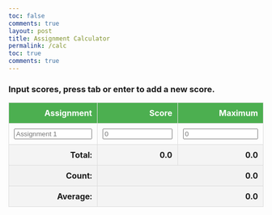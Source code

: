 ```yaml
---
toc: false
comments: true
layout: post
title: Assignment Calculator
permalink: /calc
toc: true
comments: true
---
```

<title>Score Calculator</title>
    <style>
        table {
            width: 100%;
            border-collapse: collapse;
            margin: 10px 0;
        }
        th, td {
            padding: 10px;
            text-align: right;
            border: 1px solid #ddd;
        }
        th {
            background-color: #4CAF50; /* Green background */
            color: white;
        }
        tr:nth-child(even) {
            background-color: #f2f2f2; /* Light gray for even rows */
        }
        tr:hover {
            background-color: #ddd; /* Light gray for row hover */
        }
        input {
            width: 100%;
            box-sizing: border-box;
        }
        .tfoot {
            background-color: #f4f4f4; /* Light gray for footer */
            font-weight: bold;
        }
    </style>
</head>
<body>
    <!-- Help Message -->
    <h3>Input scores, press tab or enter to add a new score.</h3>
    <!-- Table for scores -->
    <table>
        <thead>
            <tr>
                <th>Assignment</th>
                <th>Score</th>
                <th>Maximum</th>
            </tr>
        </thead>
        <tbody id="scores">
            <!-- Initial input row -->
            <tr>
                <td><input type="text" name="assignment" placeholder="Assignment 1" style="width: 100%;"></td>
                <td><input type="number" name="score" onkeydown="calculator(event)" placeholder="0"></td>
                <td><input type="number" name="max" onkeydown="calculator(event)" placeholder="0"></td>
            </tr>
        </tbody>
        <tfoot class="tfoot">
            <tr>
                <td>Total:</td>
                <td id="total">0.0</td>
                <td id="maxTotal">0.0</td>
            </tr>
            <tr>
                <td>Count:</td>
                <td colspan="2" id="count">0.0</td>
            </tr>
            <tr>
                <td>Average:</td>
                <td colspan="2" id="average">0.0</td>
            </tr>
        </tfoot>
    </table>
    <script>
        // Function to calculate totals and averages
        function calculator(event) {
            if (event.key === "Enter" || event.key === "Tab") {
                event.preventDefault();
                var rows = document.querySelectorAll('#scores tr');
                var total = 0, maxTotal = 0, count = 0;
                rows.forEach(row => {
                    var score = parseFloat(row.querySelector('input[name="score"]').value) || 0;
                    var max = parseFloat(row.querySelector('input[name="max"]').value) || 0;
                    if (score && max) {
                        total += score;
                        maxTotal += max;
                        count++;
                    }
                });
                document.getElementById('total').innerText = total.toFixed(2);
                document.getElementById('maxTotal').innerText = maxTotal.toFixed(2);
                document.getElementById('count').innerText = count;
                document.getElementById('average').innerText = count > 0 ? (total / count).toFixed(2) : "0.0";
                if (rows.length === count) {
                    newInputRow(count + 1);
                }
                saveToLocalStorage();
            }
        }
        // Function to create a new input row
        function newInputRow(index) {
            var row = document.createElement('tr');
            var assignmentCell = document.createElement('td');
            var scoreCell = document.createElement('td');
            var maxCell = document.createElement('td');
            assignmentCell.innerHTML = `<input type="text" name="assignment" placeholder="Assignment ${index}" style="width: 100%;">`;
            scoreCell.innerHTML = `<input type="number" name="score" onkeydown="calculator(event)">`;
            maxCell.innerHTML = `<input type="number" name="max" onkeydown="calculator(event)">`;
            row.appendChild(assignmentCell);
            row.appendChild(scoreCell);
            row.appendChild(maxCell);
            document.getElementById('scores').appendChild(row);
            // Set focus on the new input field
            row.querySelector('input[name="assignment"]').focus();
        }
        // Function to save data to local storage
        function saveToLocalStorage() {
            var rows = document.querySelectorAll('#scores tr');
            var data = [];
            rows.forEach(row => {
                var assignment = row.querySelector('input[name="assignment"]').value;
                var score = row.querySelector('input[name="score"]').value;
                var max = row.querySelector('input[name="max"]').value;
                if (assignment && score && max) {
                    data.push({ assignment, score, max });
                }
            });
            localStorage.setItem('scoresData', JSON.stringify(data));
        }
        // Function to load data from local storage
        function loadFromLocalStorage() {
            var data = JSON.parse(localStorage.getItem('scoresData')) || [];
            if (data.length > 0) {
                data.forEach((item, index) => {
                    newInputRow(index + 1);
                    var row = document.querySelectorAll('#scores tr')[index];
                    row.querySelector('input[name="assignment"]').value = item.assignment;
                    row.querySelector('input[name="score"]').value = item.score;
                    row.querySelector('input[name="max"]').value = item.max;
                });
            }
        }
        // Initialize with saved data
        loadFromLocalStorage();
    </script>
</body>
</html>
